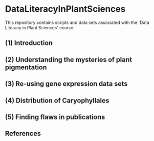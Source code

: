 # DataLiteracyInPlantSciences
This repository contains scripts and data sets associated with the 'Data Literacy in Plant Sciences' course.


## (1) Introduction

## (2) Understanding the mysteries of plant pigmentation

## (3) Re-using gene expression data sets

## (4) Distribution of Caryophyllales

## (5) Finding flaws in publications

## References
